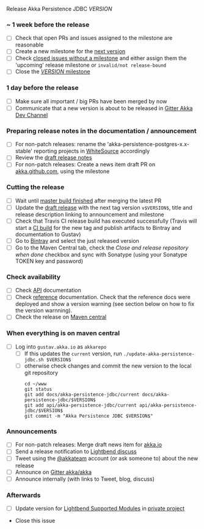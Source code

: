 Release Akka Persistence JDBC $VERSION$

<!--
# Release Train Issue Template for Akka Persistence JDBC

(Liberally copied and adopted from Scala itself https://github.com/scala/scala-dev/blob/b11cd2e4a4431de7867db6b39362bea8fa6650e7/notes/releases/template.md)

For every release, make a copy of this file named after the release, and expand the variables.
Ideally replacing variables could become a script you can run on your local machine.

Variables to be expanded in this template:
- $VERSION$=???

Key links:
  - SwissBorg/akka-persistence-postgres milestone: https://github.com/SwissBorg/akka-peristence-postgres/milestone/?
-->
### ~ 1 week before the release

- [ ] Check that open PRs and issues assigned to the milestone are reasonable
- [ ] Create a new milestone for the [next version](https://github.com/SwissBorg/akka-persistence-postgres/milestones)
- [ ] Check [closed issues without a milestone](https://github.com/SwissBorg/akka-persistence-postgres/issues?utf8=%E2%9C%93&q=is%3Aissue%20is%3Aclosed%20no%3Amilestone) and either assign them the 'upcoming' release milestone or `invalid/not release-bound`
- [ ] Close the [$VERSION$ milestone](https://github.com/SwissBorg/akka-persistence-postgres/milestones?direction=asc&sort=due_date)

### 1 day before the release

- [ ] Make sure all important / big PRs have been merged by now
- [ ] Communicate that a new version is about to be released in [Gitter Akka Dev Channel](https://gitter.im/akka/dev)

### Preparing release notes in the documentation / announcement

- [ ] For non-patch releases: rename the 'akka-persistence-postgres-x.x-stable' reporting projects in [WhiteSource](https://saas.whitesourcesoftware.com/Wss/WSS.html#!project;id=1706072) accordingly
- [ ] Review the [draft release notes](https://github.com/SwissBorg/akka-persistence-postgres/releases)
- [ ] For non-patch releases: Create a news item draft PR on [akka.github.com](https://github.com/akka/akka.github.com), using the milestone

### Cutting the release

- [ ] Wait until [master build finished](https://travis-ci.com/SwissBorg/akka-persistence-postgres/builds/) after merging the latest PR
- [ ] Update the [draft release](https://github.com/SwissBorg/akka-persistence-postgres/releases) with the next tag version `v$VERSION$`, title and release description linking to announcement and milestone
- [ ] Check that Travis CI release build has executed successfully (Travis will start a [CI build](https://travis-ci.com/SwissBorg/akka-persistence-postgres/builds) for the new tag and publish artifacts to Bintray and documentation to Gustav)
- [ ] Go to [Bintray](https://bintray.com/akka/maven/akka-persistence-jdbc) and select the just released version
- [ ] Go to the Maven Central tab, check the *Close and release repository when done* checkbox and sync with Sonatype (using your Sonatype TOKEN key and password)

### Check availability

- [ ] Check [API](https://doc.akka.io/api/akka-persistence-jdbc/$VERSION$/) documentation
- [ ] Check [reference](https://doc.akka.io/docs/akka-persistence-jdbc/$VERSION$/) documentation. Check that the reference docs were deployed and show a version warning (see section below on how to fix the version warnning).
- [ ] Check the release on [Maven central](https://repo1.maven.org/maven2/com/lightbend/SwissBorg/akka-persistence-postgres_2.12/$VERSION$/)

### When everything is on maven central
  - [ ] Log into `gustav.akka.io` as `akkarepo` 
    - [ ] If this updates the `current` version, run `./update-akka-persistence-jdbc.sh $VERSION$`
    - [ ] otherwise check changes and commit the new version to the local git repository
         ```
         cd ~/www
         git status
         git add docs/akka-persistence-jdbc/current docs/akka-persistence-jdbc/$VERSION$
         git add api/akka-persistence-jdbc/current api/akka-persistence-jdbc/$VERSION$
         git commit -m "Akka Persistence JDBC $VERSION$"
         ```

### Announcements

- [ ] For non-patch releases: Merge draft news item for [akka.io](https://github.com/akka/akka.github.com)
- [ ] Send a release notification to [Lightbend discuss](https://discuss.akka.io)
- [ ] Tweet using the [@akkateam](https://twitter.com/akkateam/) account (or ask someone to) about the new release
- [ ] Announce on [Gitter akka/akka](https://gitter.im/akka/akka)
- [ ] Announce internally (with links to Tweet, blog, discuss)

### Afterwards

- [ ] Update version for [Lightbend Supported Modules](https://developer.lightbend.com/docs/lightbend-platform/introduction/getting-help/build-dependencies.html) in [private project](https://github.com/lightbend/lightbend-technology-intro-doc/blob/master/docs/modules/getting-help/examples/build.sbt)
- Close this issue
